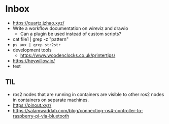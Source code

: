 # Inbox

- https://quartz.jzhao.xyz/
- Write a workflow documentation on wireviz and drawio
	- Can a plugin be used instead of custom scripts?
- cat file1 | grep -z "pattern"
- `ps aux | grep str2str`
- development tools
	- https://www.woodenclocks.co.uk/printertips/
- https://heywillow.io/
- test
## TIL
- ros2 nodes that are running in containers are visible to other ros2 nodes in containers on separate machines.
- https://pinout.xyz/
- https://salamwaddah.com/blog/connecting-ps4-controller-to-raspberry-pi-via-bluetooth
